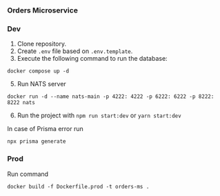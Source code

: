 ### Orders Microservice

### Dev

1. Clone repository.
2. Create `.env` file based on `.env.template`.
3. Execute the following command to run the database:

```
docker compose up -d
```

5. Run NATS server

```
docker run -d --name nats-main -p 4222: 4222 -p 6222: 6222 -p 8222: 8222 nats
```

6. Run the project with `npm run start:dev` or `yarn start:dev`

In case of Prisma error run

```
npx prisma generate
```

### Prod

Run command

```
docker build -f Dockerfile.prod -t orders-ms .
```
